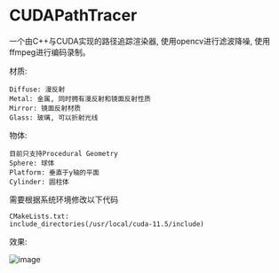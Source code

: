 # CUDAPathTracer

一个由C++与CUDA实现的路径追踪渲染器, 使用opencv进行滤波降噪, 使用ffmpeg进行编码录制。

材质:
```
Diffuse: 漫反射
Metal: 金属, 同时拥有漫反射和镜面反射性质
Mirror: 镜面反射材质
Glass: 玻璃, 可以折射光线
```
物体:
```
目前只支持Procedural Geometry
Sphere: 球体
Platform: 垂直于y轴的平面
Cylinder: 圆柱体
```

需要根据系统环境修改以下代码
```
CMakeLists.txt:
include_directories(/usr/local/cuda-11.5/include)
```

效果:

![image](https://user-images.githubusercontent.com/44687653/148175016-21c0daba-3003-4393-8598-44c3be3cc507.png)

